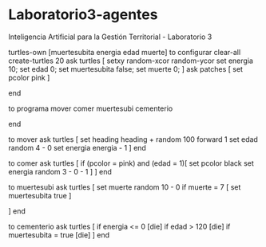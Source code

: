 # Laboratorio3-agentes
Inteligencia Artificial para la Gestión Territorial - Laboratorio 3

turtles-own [muertesubita energia edad muerte]
to configurar
  clear-all
  create-turtles 20
  ask turtles
  [
  setxy random-xcor random-ycor
  set energia 10;
  set edad 0;
  set muertesubita false;
  set muerte 0;
  ]
  ask patches [
  set pcolor pink
  ]

end

to programa
mover
comer
muertesubi
cementerio

end

to mover
  ask turtles [
    set heading heading + random 100
    forward 1
    set edad random 4 - 0
    set energia energia - 1
  ]
end

to comer
  ask turtles [
    if (pcolor = pink) and (edad = 1)[
      set pcolor black
      set energia random 3 - 0 - 1
    ]
  ]
end

to muertesubi
  ask turtles [
    set muerte random 10 - 0
    if muerte = 7 [
        set muertesubita true
    ]

  ]
end

to cementerio
  ask turtles [
    if energia <= 0
    [die]
    if edad > 120
    [die]
    if muertesubita = true
    [die]
  ]
end

